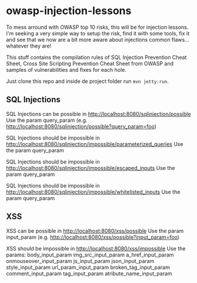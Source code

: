 # owasp-injection-lessons
To mess arround with OWASP top 10 risks, this will be for injection lessons. I'm seeking a very simple way to setup the risk, find it with some tools, fix it and see that we now are a bit more aware about injections common flaws... whatever they are!

This stuff contains the compilation rules of SQL Injection Prevention Cheat Sheet, Cross Site Scripting Prevention Cheat Sheet from OWASP and samples of vulnerabilities and fixes for each hole.

Just clone this repo and inside de project folder run `mvn jetty:run`.

## SQL Injections

SQL Injections can be possible in [http://localhost:8080/sqlinjection/possible](http://localhost:8080/sqlinjection/possible)
Use the param query_param (e.g. [http://localhost:8080/sqlinjection/possible?query_param=foo](http://localhost:8080/sqlinjection/possible?query_param=foo))
	
SQL Injections should be impossible in [http://localhost:8080/sqlinjection/impossible/parameterized_queries](http://localhost:8080/sqlinjection/impossible/parameterized_queries)
Use the param query_param

SQL Injections should be impossible in [http://localhost:8080/sqlinjection/impossible/escaped_inputs](http://localhost:8080/sqlinjection/impossible/escaped_inputs)
Use the param query_param

SQL Injections should be impossible in [http://localhost:8080/sqlinjection/impossible/whitelisted_inputs](http://localhost:8080/sqlinjection/impossible/whitelisted_inputs)
Use the param query_param
	
## XSS

XSS can be possible in [http://localhost:8080/xss/possible](http://localhost:8080/xss/possible)
Use the param input_param (e.g. [http://localhost:8080/xss/possible?input_param=foo](http://localhost:8080/xss/possible?input_param=foo))
	
XSS should be impossible in [http://localhost:8080/xss/impossible](http://localhost:8080/xss/impossible)
Use the params:
	body_input_param
	img_src_input_param
	a_href_input_param
	onmouseover_input_param
	js_input_param
	json_input_param
	style_input_param
	url_param_input_param
	broken_tag_input_param
	comment_input_param
	tag_input_param
	atribute_name_input_param
		
